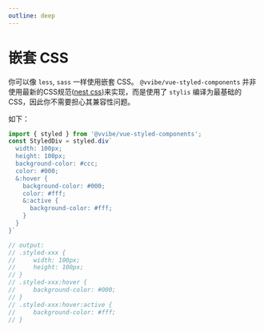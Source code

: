 ```yaml
---
outline: deep
---
```


# 嵌套 CSS

你可以像 `less`, `sass` 一样使用嵌套 CSS。 `@vvibe/vue-styled-components` 并非使用最新的CSS规范([nest css](https://drafts.csswg.org/css-nesting/#nesting))来实现，而是使用了 `stylis` 编译为最基础的 CSS，因此你不需要担心其兼容性问题。

如下：

```js
import { styled } from '@vvibe/vue-styled-components';
const StyledDiv = styled.div`
  width: 100px;
  height: 100px;
  background-color: #ccc;
  color: #000;
  &:hover {
    background-color: #000;
    color: #fff;
    &:active {
      background-color: #fff;
    }
  }
}`

// output:
// .styled-xxx {
//     width: 100px;
//     height: 100px;
// }
// .styled-xxx:hover {
//     background-color: #000;
// }
// .styled-xxx:hover:active {
//     background-color: #fff;
// }
```